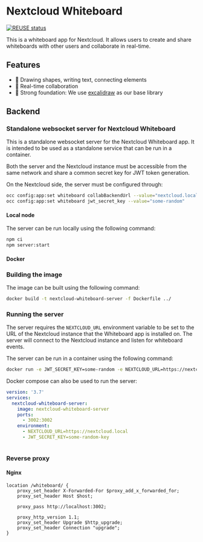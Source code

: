 <!--
  - SPDX-FileCopyrightText: 2024 Nextcloud GmbH and Nextcloud contributors
  - SPDX-License-Identifier: AGPL-3.0-or-later
-->

# Nextcloud Whiteboard

[![REUSE status](https://api.reuse.software/badge/github.com/nextcloud/whiteboard)](https://api.reuse.software/info/github.com/nextcloud/whiteboard)

This is a whiteboard app for Nextcloud. It allows users to create and share whiteboards with other users and collaborate in real-time.

## Features

- 🎨 Drawing shapes, writing text, connecting elements
- 📝 Real-time collaboration
- 💪 Strong foundation: We use [excalidraw](https://github.com/excalidraw/excalidraw) as our base library

## Backend

### Standalone websocket server for Nextcloud Whiteboard

This is a standalone websocket server for the Nextcloud Whiteboard app. It is intended to be used as a standalone service that can be run in a container.

Both the server and the Nextcloud instance must be accessible from the same network and share a common secret key for JWT token generation.

On the Nextcloud side, the server must be configured through:

```bash
occ config:app:set whiteboard collabBackendUrl --value="nextcloud.local:3003"
occ config:app:set whiteboard jwt_secret_key --value="some-random"
```

#### Local node

The server can be run locally using the following command:

```bash
npm ci
npm server:start
```

#### Docker

### Building the image

The image can be built using the following command:

```bash
docker build -t nextcloud-whiteboard-server -f Dockerfile ../
```

### Running the server

The server requires the `NEXTCLOUD_URL` environment variable to be set to the URL of the Nextcloud instance that the Whiteboard app is installed on. The server will connect to the Nextcloud instance and listen for whiteboard events.

The server can be run in a container using the following command:

```bash
docker run -e JWT_SECRET_KEY=some-random -e NEXTCLOUD_URL=https://nextcloud.local --rm nextcloud-whiteboard-server
```

Docker compose can also be used to run the server:

```yaml
version: '3.7'
services:
  nextcloud-whiteboard-server:
    image: nextcloud-whiteboard-server
    ports:
      - 3002:3002
    environment:
      - NEXTCLOUD_URL=https://nextcloud.local
      - JWT_SECRET_KEY=some-random-key
      
```

### Reverse proxy

#### Nginx

```
location /whiteboard/ {
	proxy_set_header X-Forwarded-For $proxy_add_x_forwarded_for;
	proxy_set_header Host $host;
	
	proxy_pass http://localhost:3002;
	
	proxy_http_version 1.1;
	proxy_set_header Upgrade $http_upgrade;
	proxy_set_header Connection "upgrade";
}
```
